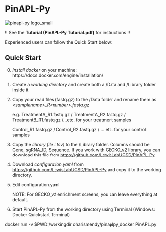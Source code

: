 # PinAPL-Py
![pinapl-py logo_small](https://cloud.githubusercontent.com/assets/23485218/21127117/6e0cac76-c0a5-11e6-8109-fce62e21c148.png)

!! See the **Tutorial (PinAPL-Py Tutorial.pdf)** for instructions !!

Experienced users can follow the Quick Start below:

## Quick Start 

0. *Install docker* on your machine: https://docs.docker.com/engine/installation/

1. Create a *working directory* and create both a /Data and /Library folder inside it

2. Copy your read files (fastq.gz) to the /Data folder and rename them as *\<samplename>\_R\<number>.fastq.gz* 

	e.g. TreatmentA_R1.fastq.gz / TreatmentA_R2.fastq.gz / TreatmentB_R1.fastq.gz /...etc. for your treatment samples
	
	Control_R1.fastq.gz / Control_R2.fastq.gz / ... etc. for your control samples
3. Copy the *library file (.tsv)* to the /Library folder. Columns should be Gene, sgRNA_ID, Sequence. If you work with GECKO_v2 library, you can download this file from https://github.com/LewisLabUCSD/PinAPL-Py
  
4. Download *configuration.yaml* from https://github.com/LewisLabUCSD/PinAPL-Py and copy it to the working directory.

5. Edit configuration.yaml 

	NOTE: For GECKO_v2 enrichment screens, you can leave everything at default.
  
6. Start PinAPL-Py from the working directory using Terminal (Windows: Docker Quickstart Terminal)

  docker  run -v $PWD:/workingdir oharismendy/pinaplpy_docker PinAPL.py

  
